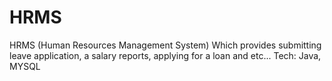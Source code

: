 # HRMS
HRMS (Human Resources Management System)
Which provides submitting leave application, a salary reports, applying for a loan and etc...
	 Tech: Java, MYSQL
